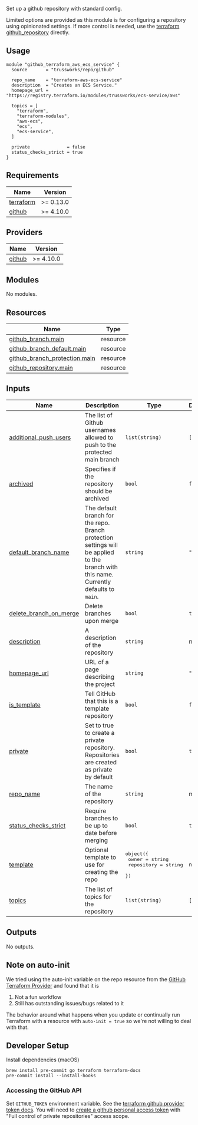 Set up a github repository with standard config.

Limited options are provided as this module is for configuring a repository using opinionated settings. If more control is needed, use the [terraform github_repository](https://www.terraform.io/docs/providers/github/r/repository.html) directly.

## Usage

```hcl
module "github_terraform_aws_ecs_service" {
  source       = "trussworks/repo/github"

  repo_name    = "terraform-aws-ecs-service"
  description  = "Creates an ECS Service."
  homepage_url = "https://registry.terraform.io/modules/trussworks/ecs-service/aws"

  topics = [
    "terraform",
    "terraform-modules",
    "aws-ecs",
    "ecs",
    "ecs-service",
  ]

  private              = false
  status_checks_strict = true
}
```

<!-- BEGINNING OF PRE-COMMIT-TERRAFORM DOCS HOOK -->
## Requirements

| Name | Version |
|------|---------|
| <a name="requirement_terraform"></a> [terraform](#requirement\_terraform) | >= 0.13.0 |
| <a name="requirement_github"></a> [github](#requirement\_github) | >= 4.10.0 |

## Providers

| Name | Version |
|------|---------|
| <a name="provider_github"></a> [github](#provider\_github) | >= 4.10.0 |

## Modules

No modules.

## Resources

| Name | Type |
|------|------|
| [github_branch.main](https://registry.terraform.io/providers/integrations/github/latest/docs/resources/branch) | resource |
| [github_branch_default.main](https://registry.terraform.io/providers/integrations/github/latest/docs/resources/branch_default) | resource |
| [github_branch_protection.main](https://registry.terraform.io/providers/integrations/github/latest/docs/resources/branch_protection) | resource |
| [github_repository.main](https://registry.terraform.io/providers/integrations/github/latest/docs/resources/repository) | resource |

## Inputs

| Name | Description | Type | Default | Required |
|------|-------------|------|---------|:--------:|
| <a name="input_additional_push_users"></a> [additional\_push\_users](#input\_additional\_push\_users) | The list of Github usernames allowed to push to the protected main branch | `list(string)` | `[]` | no |
| <a name="input_archived"></a> [archived](#input\_archived) | Specifies if the repository should be archived | `bool` | `false` | no |
| <a name="input_default_branch_name"></a> [default\_branch\_name](#input\_default\_branch\_name) | The default branch for the repo. Branch protection settings will be applied to the branch with this name. Currently defaults to `main`. | `string` | `"main"` | no |
| <a name="input_delete_branch_on_merge"></a> [delete\_branch\_on\_merge](#input\_delete\_branch\_on\_merge) | Delete branches upon merge | `bool` | `true` | no |
| <a name="input_description"></a> [description](#input\_description) | A description of the repository | `string` | n/a | yes |
| <a name="input_homepage_url"></a> [homepage\_url](#input\_homepage\_url) | URL of a page describing the project | `string` | `""` | no |
| <a name="input_is_template"></a> [is\_template](#input\_is\_template) | Tell GitHub that this is a template repository | `bool` | `false` | no |
| <a name="input_private"></a> [private](#input\_private) | Set to true to create a private repository. Repositories are created as private by default | `bool` | `true` | no |
| <a name="input_repo_name"></a> [repo\_name](#input\_repo\_name) | The name of the repository | `string` | n/a | yes |
| <a name="input_status_checks_strict"></a> [status\_checks\_strict](#input\_status\_checks\_strict) | Require branches to be up to date before merging | `bool` | `true` | no |
| <a name="input_template"></a> [template](#input\_template) | Optional template to use for creating the repo | <pre>object({<br>    owner      = string<br>    repository = string<br>  })</pre> | `null` | no |
| <a name="input_topics"></a> [topics](#input\_topics) | The list of topics for the repository | `list(string)` | `[]` | no |

## Outputs

No outputs.
<!-- END OF PRE-COMMIT-TERRAFORM DOCS HOOK -->

## Note on auto-init

We tried using the auto-init variable on the repo resource from the [GitHub Terraform Provider](https://www.terraform.io/docs/providers/github/index.html) and found that it is

1. Not a fun workflow
1. Still has outstanding issues/bugs related to it

The behavior around what happens when you update or continually run Terraform with a resource with `auto-init = true` so we're not willing to deal with that.

## Developer Setup

Install dependencies (macOS)

```shell
brew install pre-commit go terraform terraform-docs
pre-commit install --install-hooks
```

### Accessing the GitHub API

Set `GITHUB_TOKEN` environment variable. See the [terraform github provider token docs](https://www.terraform.io/docs/providers/github/index.html#token). You will need to [create a github personal access token](https://github.com/settings/tokens/new) with "Full control of private repositories" access scope.
